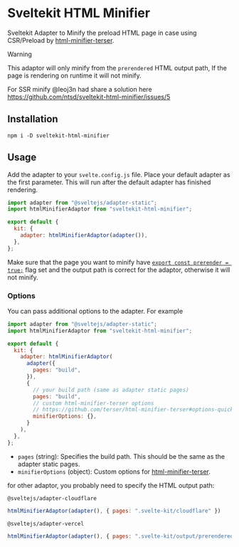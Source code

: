 # Sveltekit HTML Minifier

Sveltekit Adapter to Minify the preload HTML page in case using CSR/Preload by [html-minifier-terser](https://github.com/terser/html-minifier-terser).

> [!WARNING]  
> This adaptor will only minify from the `prerendered` HTML output path, If the page is rendering on runtime it will not minify.

For SSR minify @leoj3n had share a solution here https://github.com/ntsd/sveltekit-html-minifier/issues/5

## Installation

`npm i -D sveltekit-html-minifier`

## Usage

Add the adapter to your `svelte.config.js` file. Place your default adapter as the first parameter. This will run after the default adapter has finished rendering.

```js
import adapter from "@sveltejs/adapter-static";
import htmlMinifierAdaptor from "sveltekit-html-minifier";

export default {
  kit: {
    adapter: htmlMinifierAdaptor(adapter()),
  },
};
```

Make sure that the page you want to minify have [`export const prerender = true;`](https://kit.svelte.dev/docs/page-options#prerender) flag set and the output path is correct for the adaptor, otherwise it will not minify.

### Options

You can pass additional options to the adapter. For example

```js
import adapter from "@sveltejs/adapter-static";
import htmlMinifierAdaptor from "sveltekit-html-minifier";

export default {
  kit: {
    adapter: htmlMinifierAdaptor(
      adapter({
        pages: "build",
      }),
      {
        // your build path (same as adapter static pages)
        pages: "build",
        // custom html-minifier-terser options
        // https://github.com/terser/html-minifier-terser#options-quick-reference
        minifierOptions: {},
      }
    ),
  },
};
```

- `pages` (string): Specifies the build path. This should be the same as the adapter static pages.
- `minifierOptions` (object): Custom options for [html-minifier-terser](https://github.com/terser/html-minifier-terser#options-quick-reference).

for other adaptor, you probably need to specify the HTML output path:

`@sveltejs/adapter-cloudflare`

```js
htmlMinifierAdaptor(adapter(), { pages: ".svelte-kit/cloudflare" })
```

`@sveltejs/adapter-vercel`

```js
htmlMinifierAdaptor(adapter(), { pages: ".svelte-kit/output/prerendered/pages" })
```
